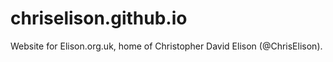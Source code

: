 chriselison.github.io
=====================

Website for Elison.org.uk, home of Christopher David Elison (@ChrisElison).
